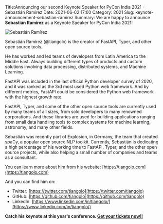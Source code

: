 Title:Announcing our second Keynote Speaker for PyCon India 2021 - Sebastián Ramírez
Date: 2021-06-02 17:00
Category: 2021
Slug: keynote-announcement-sebastian-ramirez
Summary: We are happy to announce **Sebastián Ramírez** as a Keynote Speaker for PyCon India 2021!

![Sebastián Ramírez](https://in.pycon.org/2021/assets/images/sebastian.png)

Sebastián Ramírez (@tiangolo) is the creator of FastAPI, Typer, and other open source tools.

He has worked and led teams of developers from Latin America to the Middle East. Always building different types of products and custom solutions involving data processing, distributed systems, and Machine Learning.

FastAPI was included in the last official Python developer survey of 2020, and it was ranked as the 3rd most used Python web framework. And by different metrics, FastAPI could be considered the Python web framework with the highest growth rate.

FastAPI, Typer, and some of the other open source tools are currently used by many teams of all sizes, from solo developers to many renowned corporations. And these libraries are used for building applications ranging from small data handling tools to complex systems for machine learning, astronomy, and many other fields.

Sebastián was recently part of Explosion, in Germany, the team that created spaCy, a popular open source NLP toolkit. Currently, Sebastián is dedicating a high percentage of his working time to FastAPI, Typer, and the other open source projects, while also helping a small number of companies and teams as a consultant.

You can learn more about him from his website: [https://tiangolo.com](https://tiangolo.com)

And you can find him on:

- Twitter: [https://twitter.com/tiangolo](https://twitter.com/tiangolo)
- GitHub: [https://github.com/tiangolo](https://github.com/tiangolo)
- LinkedIn: [https://www.linkedin.com/in/tiangolo/](https://www.linkedin.com/in/tiangolo/)


**Catch his keynote at this year's conference. [Get your tickets now!!](https://www.townscript.com/v2/e/pycon-india-2021/booking/tickets)**
